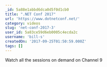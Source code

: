 ```yaml
---
_id: 5a88e1abbd6dca0d5f0d1cb0
title: ".NET Conf 2017"
url: 'https://www.dotnetconf.net/'
category: videos
slug: 'net-conf-2017-3'
user_id: 5a83ce59d6eb0005c4ecda2c
username: 'bill-s'
createdOn: '2017-09-25T01:50:59.000Z'
tags: []
---
```


Watch all the sessions on demand on Channel 9
